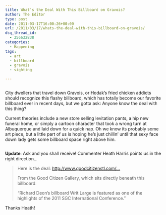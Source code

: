 ```yaml
---
title: What’s the Deal With This Billboard on Gravois?
author: The Editor
type: post
date: 2011-03-17T16:00:26+00:00
url: /2011/03/17/whats-the-deal-with-this-billboard-on-gravois/
dsq_thread_id:
  - 256632838
categories:
  - Happening
tags:
  - art
  - billboard
  - gravois
  - sighting

---
```

<p style="text-align: center;">
  <img class="aligncenter size-full wp-image-9329" title="gravios_billboard_1" src="http://media.punchingkitty.com/wordpress/2011/03/gravios_billboard_1.jpg?filter=resize&w=600" alt="" />
</p>

<p style="text-align: left;">
  City dwellers that travel down Gravois, or Hodak&#8217;s fried chicken addicts should recognize this flashy billboard, which has totally become our favorite billboard ever in recent days, but we gotta ask: Anyone know the deal with this thing?
</p>

<p style="text-align: left;">
  Current theories include a new store selling levitation pants, a hip new funeral home, or simply a cartoon character that took a wrong turn at Albuquerque and laid down for a quick nap. Oh we know its probably some art piece, but a little part of us is hoping he&#8217;s just chillin&#8217; until that sexy face down lady gets some billboard space right above him.
</p>

<p style="text-align: center;">
  <img class="aligncenter size-full wp-image-9330" title="gravois_billboard_2" src="http://media.punchingkitty.com/wordpress/2011/03/gravois_billboard_2.jpg?filter=resize&w=600" alt="" />
</p>

<p style="text-align: left;">
  <strong>Update</strong>: Ask and you shall receive! Commenter Heath Harris points us in the right direction&#8230;
</p>

> <p style="text-align: left;">
>   Here is the deal: <a rel="nofollow" href="http://www.goodcitizenstl.com/billboards/billboard.html">http://www.goodcitizenstl.com/&#8230;</a>
> </p>
> 
> From the Good Citizen Gallery, which sits directly beneath this billboard:
> 
> &#8220;Richard Deon&#8217;s billboard Writ Large is featured as one of the highlights of the 2011 SGC International Conference.&#8221;

<p style="text-align: left;">
  Thanks Heath!
</p>